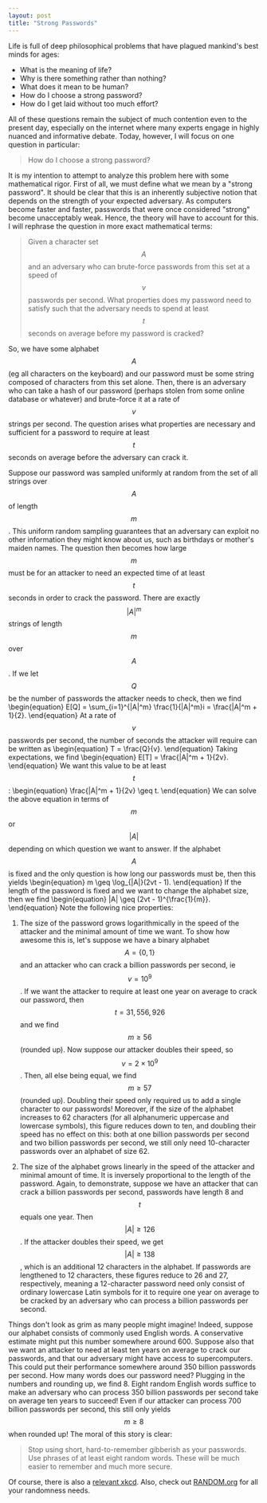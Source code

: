```yaml
---
layout: post
title: "Strong Passwords"
---
```


Life is full of deep philosophical problems that have plagued mankind's best minds for ages:

* What is the meaning of life?
* Why is there something rather than nothing?
* What does it mean to be human?
* How do I choose a strong password?
* How do I get laid without too much effort?

All of these questions remain the subject of much contention even to the present day, especially on the internet where many experts engage in highly nuanced and informative debate. 
Today, however, I will focus on one question in particular:

>How do I choose a strong password?

It is my intention to attempt to analyze this problem here with some mathematical rigor. First of all, we must define what we mean by a "strong password". It should be clear that this 
is an inherently subjective notion that depends on the strength of your expected adversary. As computers become faster and faster, passwords that were once considered "strong" become 
unacceptably weak. Hence, the theory will have to account for this. I will rephrase the question in more exact mathematical terms:

>Given a character set $$A$$ and an adversary who can brute-force passwords from this set at a speed of $$v$$ passwords per second. What properties does my password need to satisfy such 
that the adversary needs to spend at least $$t$$ seconds on average before my password is cracked?

So, we have some alphabet $$A$$ (eg all characters on the keyboard) and our password must be some string composed of characters from this set alone. Then, there is an adversary who can 
take a hash of our password (perhaps stolen from some online database or whatever) and brute-force it at a rate of $$v$$ strings per second. The question arises what properties are 
necessary and sufficient for a password to require at least $$t$$ seconds on average before the adversary can crack it.

Suppose our password was sampled uniformly at random from the set of all strings over $$A$$ of length $$m$$. This uniform random sampling guarantees that an adversary can exploit 
no other information they might know about us, such as birthdays or mother's maiden names. The question then becomes how large $$m$$ must be for an attacker to need an expected time of 
at least $$t$$ seconds in order to crack the password. There are exactly $$|A|^m$$ strings of length $$m$$ over $$A$$. If we let $$Q$$ be the number of passwords the attacker needs to 
check, then we find
\begin{equation}
	E[Q] = \sum_{i=1}^{|A|^m} \frac{1}{|A|^m}i = \frac{|A|^m + 1}{2}.
\end{equation}
At a rate of $$v$$ passwords per second, the number of seconds the attacker will require can be written as
\begin{equation}
	T = \frac{Q}{v}.
\end{equation}
Taking expectations, we find
\begin{equation}
	E[T] = \frac{|A|^m + 1}{2v}.
\end{equation}
We want this value to be at least $$t$$:
\begin{equation}
	\frac{|A|^m + 1}{2v} \geq t.
\end{equation}
We can solve the above equation in terms of $$m$$ or $$|A|$$ depending on which question we want to answer. If the alphabet $$A$$ is fixed and the only question is how long our passwords 
must be, then this yields
\begin{equation}
	m \geq \log_{|A|}(2vt - 1).
\end{equation}
If the length of the password is fixed and we want to change the alphabet size, then we find
\begin{equation}
	|A| \geq (2vt - 1)^{\frac{1}{m}}.
\end{equation}
Note the following nice properties:

1. The size of the password grows logarithmically in the speed of the attacker and the minimal amount of time we want. To show how awesome this is, let's suppose we have a binary 
alphabet $$A = \{0,1\}$$ and an attacker who can crack a billion passwords per second, ie $$v = 10^9$$. If we want the attacker to require at least one year on average to crack our 
password, then $$t = 31,556,926$$ and we find $$m \geq 56$$ (rounded up). Now suppose our attacker doubles their speed, so $$v = 2 \times 10^9$$. Then, all else being equal, we 
find $$m \geq 57$$ (rounded up). Doubling their speed only required us to add a single character to our passwords! Moreover, if the size of the alphabet increases to 62 characters 
(for all alphanumeric uppercase and lowercase symbols), this figure reduces down to ten, and doubling their speed has no effect on this: both at one billion passwords per second and 
two billion passwords per second, we still only need 10-character passwords over an alphabet of size 62.

2. The size of the alphabet grows linearly in the speed of the attacker and minimal amount of time. It is inversely proportional to the length of the password. Again, to demonstrate, 
suppose we have an attacker that can crack a billion passwords per second, passwords have length 8 and $$t$$ equals one year. Then $$|A| \geq 126$$. If the attacker doubles 
their speed, we get $$|A| \geq 138$$, which is an additional 12 characters in the alphabet. If passwords are lengthened to 12 characters, these figures reduce to 26 and 27, 
respectively, meaning a 12-character password need only consist of ordinary lowercase Latin symbols for it to require one year on average to be cracked by an adversary who can process 
a billion passwords per second.

Things don't look as grim as many people might imagine! Indeed, suppose our alphabet consists of commonly used English words. A conservative estimate might put this number somewhere 
around 600. Suppose also that we want an attacker to need at least ten years on average to crack our passwords, and that our adversary might have access to supercomputers. This could 
put their performance somewhere around 350 billion passwords per second. How many words does our password need? Plugging in the numbers and rounding up, we find 8. Eight random 
English words suffice to make an adversary who can process 350 billion passwords per second take on average ten years to succeed! Even if our attacker can process 700 billion 
passwords per second, this still only yields $$m \geq 8$$ when rounded up! The moral of this story is clear:

>Stop using short, hard-to-remember gibberish as your passwords. Use phrases of at least eight random words. These will be much easier to remember and much more secure.

Of course, there is also a [relevant xkcd](https://xkcd.com/936/). Also, check out [RANDOM.org](http://www.random.org) for all your randomness needs.
